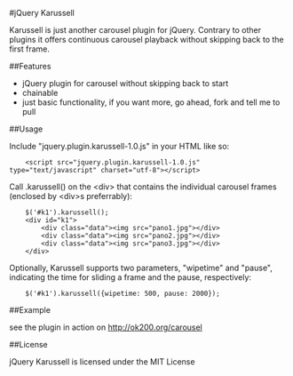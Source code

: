 #jQuery Karussell

Karussell is just another carousel plugin for jQuery. Contrary to other plugins it offers continuous carousel playback without skipping back to the first frame. 

##Features
* jQuery plugin for carousel without skipping back to start
* chainable
* just basic functionality, if you want more, go ahead, fork and tell me to pull
	
##Usage
	
Include "jquery.plugin.karussell-1.0.js" in your HTML like so:

		<script src="jquery.plugin.karussell-1.0.js" type="text/javascript" charset="utf-8"></script>

Call .karussell() on the &lt;div&gt; that contains the individual carousel frames (enclosed by &lt;div&gt;s preferrably):

		$('#k1').karussell();
		<div id="k1">
	       	<div class="data"><img src="pano1.jpg"></div>
	       	<div class="data"><img src="pano2.jpg"></div>
			<div class="data"><img src="pano3.jpg"></div>
		</div>
	
Optionally, Karussell supports two parameters, "wipetime" and "pause", indicating the time for sliding a frame and the pause, respectively:

		$('#k1').karussell({wipetime: 500, pause: 2000});
	
##Example

see the plugin in action on http://ok200.org/carousel

##License 

jQuery Karussell is licensed under the MIT License
